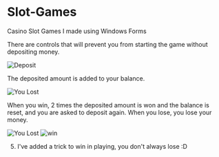 # Slot-Games
Casino Slot Games I made using Windows Forms

There are controls that will prevent you from starting the game without depositing money.

![Deposit](https://user-images.githubusercontent.com/109898238/208313171-89864b82-8633-4567-8d81-984f69332b9b.png)


The deposited amount is added to your balance.

![You Lost](https://user-images.githubusercontent.com/109898238/208313382-c1be236b-b8f2-4339-abb5-14d1fe7f241d.png)


When you win, 2 times the deposited amount is won and the balance is reset, and you are asked to deposit again.
When you lose, you lose your money.

![You Lost](https://user-images.githubusercontent.com/109898238/208313228-f416ccd0-c346-4bb0-8256-cb0397f7cdb5.png)
![win](https://user-images.githubusercontent.com/109898238/208313284-849d1309-4743-4423-9da8-47a54de9d6ee.png)



5. I've added a trick to win in playing, you don't always lose :D

